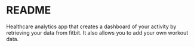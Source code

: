 # README

Healthcare analytics app that creates a dashboard of your activity by retrieving your data from fitbit. It also allows you to add your own workout data. 
